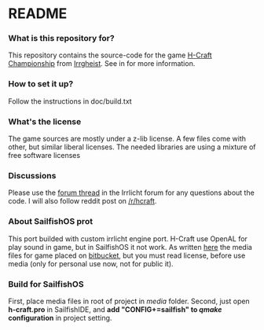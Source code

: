 # README #

### What is this repository for? ###

This repository contains the source-code for the game [H-Craft Championship](http://www.irrgheist.com/games.htm) from [Irrgheist](http://www.irrgheist.com).
See in  for more information.

### How to set it up? ###

Follow the instructions in doc/build.txt

### What's the license ###

The game sources are mostly under a z-lib license. A few files come with other, but similar liberal licenses. 
The needed libraries are using a mixture of free software licenses

### Discussions ###

Please use the [forum thread](http://irrlicht.sourceforge.net/forum/viewtopic.php?f=6&t=50627) in the Irrlicht forum for any questions about the code.
I will also follow reddit post on [/r/hcraft](http://www.reddit.com/r/hcraft/).

### About SailfishOS prot ###

This port builded with custom irrlicht engine port. H-Craft use OpenAL for play sound in game, but in SailfishOS it not work.
As written [here](http://www.irrgheist.com/hcraftsource.htm) the media files for game placed on [bitbucket](https://bitbucket.org/mzeilfelder/media_hc1), but you must read license, before use media (only for personal use now, not for public it).

### Build for SailfishOS ###
First, place media files in root of project in *media* folder. 
Second, just open **h-craft.pro** in SailfishIDE, and **add "CONFIG+=sailfish" to *qmake* configuration** in project setting.

